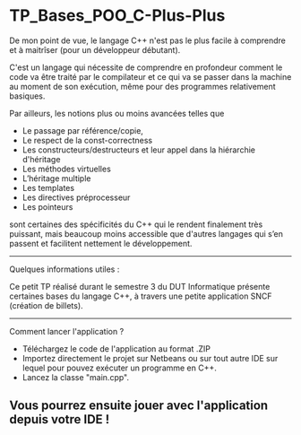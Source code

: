 # TP_Bases_POO_C-Plus-Plus
De mon point de vue, le langage C++ n'est pas le plus facile à comprendre et à maitrîser (pour un développeur débutant). 

C'est un langage qui nécessite de comprendre en profondeur comment le code va être traité par le compilateur et ce qui va se passer dans la machine au moment de son exécution, même pour des programmes relativement basiques. 

Par ailleurs, les notions plus ou moins avancées telles que

- Le passage par référence/copie,
- Le respect de la const-correctness 
- Les constructeurs/destructeurs et leur appel dans la hiérarchie d'héritage
- Les méthodes virtuelles
- L’héritage multiple
- Les templates 
- Les directives préprocesseur
- Les pointeurs
   
sont certaines des spécificités du C++ qui le rendent finalement très puissant, mais beaucoup moins accessible que d'autres langages qui s’en passent et facilitent nettement le développement. 

---
Quelques informations utiles : 

Ce petit TP réalisé durant le semestre 3 du DUT Informatique présente certaines bases du langage C++, à travers une petite application SNCF (création de billets).

---
Comment lancer l'application ? 
- Téléchargez le code de l'application au format .ZIP
- Importez directement le projet sur Netbeans ou sur tout autre IDE sur lequel pour pouvez exécuter un programme en C++. 
- Lancez la classe "main.cpp". 

Vous pourrez ensuite jouer avec l'application depuis votre IDE ! 
---

